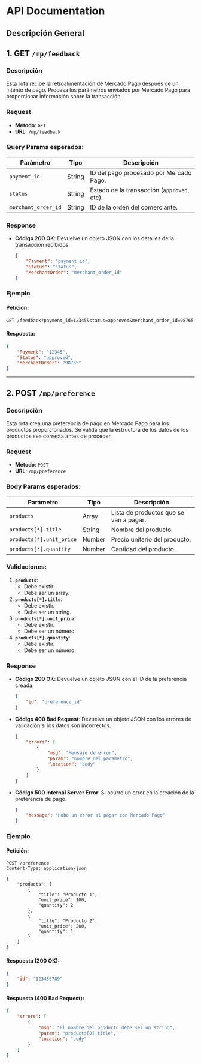 # API Documentation

## Descripción General

## 1. GET `/mp/feedback`

### Descripción
Esta ruta recibe la retroalimentación de Mercado Pago después de un intento de pago. Procesa los parámetros enviados por Mercado Pago para proporcionar información sobre la transacción.

### Request
- **Método**: `GET`
- **URL**: `/mp/feedback`

### Query Params esperados:
| Parámetro         | Tipo   | Descripción                                |
|-------------------|--------|--------------------------------------------|
| `payment_id`      | String | ID del pago procesado por Mercado Pago.    |
| `status`          | String | Estado de la transacción (`approved`, etc).|
| `merchant_order_id` | String | ID de la orden del comerciante.            |

### Response
- **Código 200 OK**: Devuelve un objeto JSON con los detalles de la transacción recibidos.
  ```json
  {
      "Payment": "payment_id",
      "Status": "status",
      "MerchantOrder": "merchant_order_id"
  }
  ```

### Ejemplo
#### Petición:
```http
GET /feedback?payment_id=12345&status=approved&merchant_order_id=98765
```

#### Respuesta:
```json
{
    "Payment": "12345",
    "Status": "approved",
    "MerchantOrder": "98765"
}
```

---

## 2. POST `/mp/preference`

### Descripción
Esta ruta crea una preferencia de pago en Mercado Pago para los productos proporcionados. Se valida que la estructura de los datos de los productos sea correcta antes de proceder.

### Request
- **Método**: `POST`
- **URL**: `/mp/preference`

### Body Params esperados:
| Parámetro          | Tipo    | Descripción                               |
|--------------------|---------|-------------------------------------------|
| `products`         | Array   | Lista de productos que se van a pagar.    |
| `products[*].title`| String  | Nombre del producto.                      |
| `products[*].unit_price`| Number | Precio unitario del producto.         |
| `products[*].quantity`| Number | Cantidad del producto.                  |

### Validaciones:
1. **`products`**:
   - Debe existir.
   - Debe ser un array.
2. **`products[*].title`**:
   - Debe existir.
   - Debe ser un string.
3. **`products[*].unit_price`**:
   - Debe existir.
   - Debe ser un número.
4. **`products[*].quantity`**:
   - Debe existir.
   - Debe ser un número.

### Response
- **Código 200 OK**: Devuelve un objeto JSON con el ID de la preferencia creada.
  ```json
  {
      "id": "preference_id"
  }
  ```

- **Código 400 Bad Request**: Devuelve un objeto JSON con los errores de validación si los datos son incorrectos.
  ```json
  {
      "errors": [
          {
              "msg": "Mensaje de error",
              "param": "nombre_del_parametro",
              "location": "body"
          }
      ]
  }
  ```

- **Código 500 Internal Server Error**: Si ocurre un error en la creación de la preferencia de pago.
  ```json
  {
      "message": "Hubo un error al pagar con Mercado Pago"
  }
  ```

### Ejemplo
#### Petición:
```http
POST /preference
Content-Type: application/json

{
    "products": [
        {
            "title": "Producto 1",
            "unit_price": 100,
            "quantity": 2
        },
        {
            "title": "Producto 2",
            "unit_price": 200,
            "quantity": 1
        }
    ]
}
```

#### Respuesta (200 OK):
```json
{
    "id": "123456789"
}
```

#### Respuesta (400 Bad Request):
```json
{
    "errors": [
        {
            "msg": "El nombre del producto debe ser un string",
            "param": "products[0].title",
            "location": "body"
        }
    ]
}
```